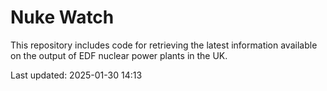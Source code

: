 # Nuke Watch

This repository includes code for retrieving the latest information available on the output of EDF nuclear power plants in the UK.

Last updated: 2025-01-30 14:13